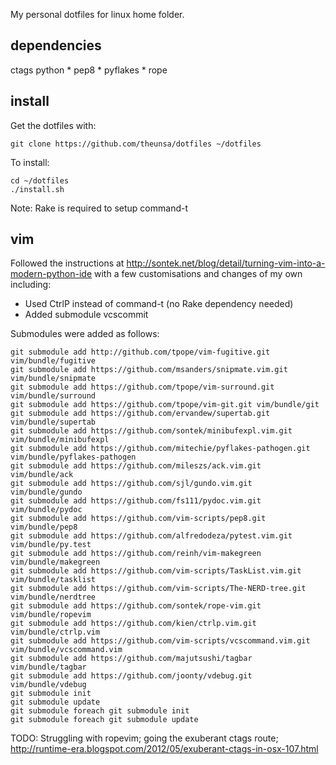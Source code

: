 My personal dotfiles for linux home folder.

dependencies
------------
ctags
python
    * pep8
    * pyflakes
    * rope

install
-------
Get the dotfiles with:

	git clone https://github.com/theunsa/dotfiles ~/dotfiles
 
To install:

	cd ~/dotfiles
	./install.sh

Note: Rake is required to setup command-t

vim
----
Followed the instructions at http://sontek.net/blog/detail/turning-vim-into-a-modern-python-ide with a few customisations and changes of my own including:
* Used CtrlP instead of command-t (no Rake dependency needed)
* Added submodule vcscommit 

Submodules were added as follows:

	git submodule add http://github.com/tpope/vim-fugitive.git vim/bundle/fugitive
	git submodule add https://github.com/msanders/snipmate.vim.git vim/bundle/snipmate
	git submodule add https://github.com/tpope/vim-surround.git vim/bundle/surround
	git submodule add https://github.com/tpope/vim-git.git vim/bundle/git
	git submodule add https://github.com/ervandew/supertab.git vim/bundle/supertab
	git submodule add https://github.com/sontek/minibufexpl.vim.git vim/bundle/minibufexpl
	git submodule add https://github.com/mitechie/pyflakes-pathogen.git vim/bundle/pyflakes-pathogen
	git submodule add https://github.com/mileszs/ack.vim.git vim/bundle/ack
	git submodule add https://github.com/sjl/gundo.vim.git vim/bundle/gundo
	git submodule add https://github.com/fs111/pydoc.vim.git vim/bundle/pydoc
	git submodule add https://github.com/vim-scripts/pep8.git vim/bundle/pep8
	git submodule add https://github.com/alfredodeza/pytest.vim.git vim/bundle/py.test
	git submodule add https://github.com/reinh/vim-makegreen vim/bundle/makegreen
	git submodule add https://github.com/vim-scripts/TaskList.vim.git vim/bundle/tasklist
	git submodule add https://github.com/vim-scripts/The-NERD-tree.git vim/bundle/nerdtree
	git submodule add https://github.com/sontek/rope-vim.git vim/bundle/ropevim
	git submodule add https://github.com/kien/ctrlp.vim.git vim/bundle/ctrlp.vim
	git submodule add https://github.com/vim-scripts/vcscommand.vim.git vim/bundle/vcscommand.vim
	git submodule add https://github.com/majutsushi/tagbar vim/bundle/tagbar
	git submodule add https://github.com/joonty/vdebug.git vim/bundle/vdebug
	git submodule init
	git submodule update
	git submodule foreach git submodule init
	git submodule foreach git submodule update


TODO:
Struggling with ropevim; going the exuberant ctags route; http://runtime-era.blogspot.com/2012/05/exuberant-ctags-in-osx-107.html
